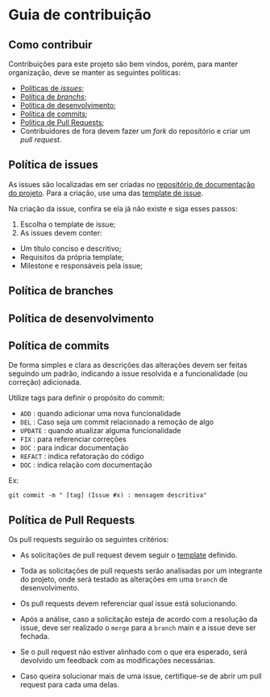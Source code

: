 # Guia de contribuição 
## Como contribuir

Contribuições para este projeto são bem vindos, porém, para manter organização, deve se manter as seguintes políticas:

- [Políticas de _issues_](#política-de-issues);
- [Política de _branchs_](#política-de-branches);
- [Política de desenvolvimento](#política-de-desenvolvimento);
- [Política de commits](#política-de-commits);
- [Política de Pull Requests](#política-de-pull-requests);
- Contribuidores de fora devem fazer um _fork_ do repositório e criar um  _pull request_.

## Política de issues

As issues são  localizadas em ser criadas no [repositório de documentação do projeto](https://github.com/fga-eps-mds/Tema-02/issues). Para a criação, use uma das [template de issue](https://github.com/fga-eps-mds/Tema-02/issues/new/choose).

Na criação da issue, confira se ela já não existe e siga esses passos:

1. Escolha o template de issue;
2. As issues devem conter:

- Um título conciso e descritivo;
- Requisitos da própria template;
- Milestone e responsáveis pela issue;

## Política de branches
## Política de desenvolvimento
## Política de commits
De forma simples e clara as descrições das alterações devem ser feitas seguindo um padrão, indicando a issue resolvida e a funcionalidade (ou correção) adicionada.

Utilize tags para definir o propósito do commit:
* `ADD` : quando adicionar uma nova funcionalidade
* `DEL` : Caso seja um commit relacionado a remoção de algo
* `UPDATE` : quando atualizar alguma funcionalidade
* `FIX` : para referenciar correções
* `DOC` : para indicar documentação
* `REFACT` : indica refatoração do código
* `DOC` : indica relação com documentação

Ex:

`git commit -m " [tag] (Issue #x) : mensagem descritiva" `
## Política de Pull Requests 

Os pull requests seguirão os seguintes critérios:

* As solicitações de pull request devem seguir o [template](https://github.com/fga-eps-mds/Tema-02/blob/main/.github/pull_request_template.md) definido. 

* Toda as solicitações de pull requests serão analisadas por um integrante do projeto, onde será testado as alterações em uma `branch` de desenvolvimento.

* Os pull requests devem referenciar qual issue está solucionando.

* Após a análise, caso a solicitação esteja de acordo com a resolução da issue, deve ser realizado o `merge` para a `branch` main e a issue deve ser fechada.

* Se o pull request não estiver alinhado com o que era esperado, será devolvido um feedback com as modificações necessárias.

* Caso queira solucionar mais de uma issue, certifique-se de abrir um pull request para cada uma delas.
